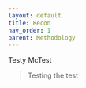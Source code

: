 ```yaml
---
layout: default
title: Recon
nav_order: 1
parent: Methodology
---
```

Testy McTest

> Testing the test
